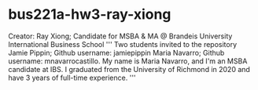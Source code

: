 # bus221a-hw3-ray-xiong
Creator: Ray Xiong; Candidate for MSBA &amp; MA @ Brandeis University International Business School 
'''
Two students invited to the repository 
Jamie Pippin; Github username: jamiepippin
Maria Navarro; Github username: mnavarrocastillo. My name is Maria Navarro, and I'm an MSBA candidate at IBS. I graduated from the University of Richmond in 2020 and have 3 years of full-time experience.
'''
